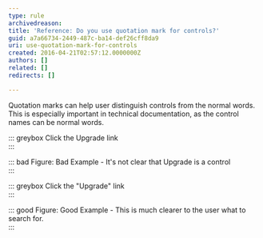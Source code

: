 ```yaml
---
type: rule
archivedreason: 
title: 'Reference: Do you use quotation mark for controls?'
guid: a7a66734-2449-487c-ba14-def26cff8da9
uri: use-quotation-mark-for-controls
created: 2016-04-21T02:57:12.0000000Z
authors: []
related: []
redirects: []

---
```


Quotation marks can help user distinguish controls from the normal words. This is especially important in technical documentation, as the control names can be normal words.

<!--endintro-->


::: greybox
Click the Upgrade link  
:::


::: bad
Figure: Bad Example - It's not clear that Upgrade is a control  
:::


::: greybox
Click the "Upgrade" link  
:::


::: good
Figure: Good Example - This is much clearer to the user what to search for.  
:::
